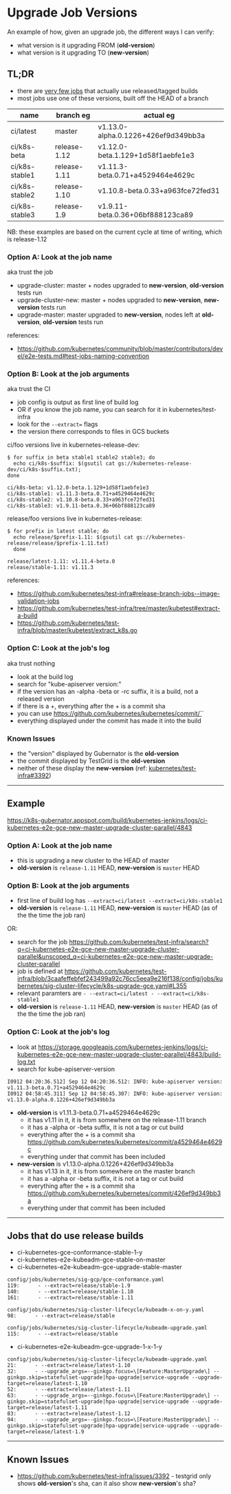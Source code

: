 # Upgrade Job Versions

An example of how, given an upgrade job, the different ways I can verify:
- what version is it upgrading FROM (**old-version**)
- what version is it upgrading TO (**new-version**)

## TL;DR
- there are [very few jobs](#jobs-that-do-use-release-builds) that actually use released/tagged builds
- most jobs use one of these versions, built off the HEAD of a branch

| name           | branch eg    | actual eg                           |
| -------------- | ------------ | ----------------------------------- |
| ci/latest      | master       | v1.13.0-alpha.0.1226+426ef9d349bb3a |
| ci/k8s-beta    | release-1.12 | v1.12.0-beta.1.129+1d58f1aebfe1e3   |
| ci/k8s-stable1 | release-1.11 | v1.11.3-beta.0.71+a4529464e4629c    |
| ci/k8s-stable2 | release-1.10 | v1.10.8-beta.0.33+a963fce72fed31    |
| ci/k8s-stable3 | release-1.9  | v1.9.11-beta.0.36+06bf888123ca89    |

NB: these examples are based on the current cycle at time of writing, which is release-1.12

### Option A: Look at the job name
aka trust the job

- upgrade-cluster: master + nodes upgraded to **new-version**, **old-version** tests run
- upgrade-cluster-new: master + nodes upgraded to **new-version**, **new-version** tests run
- upgrade-master: master upgraded to **new-version**, nodes left at **old-version**, **old-version** tests run

references:
- https://github.com/kubernetes/community/blob/master/contributors/devel/e2e-tests.md#test-jobs-naming-convention

### Option B: Look at the job arguments
aka trust the CI

- job config is output as first line of build log
- OR if you know the job name, you can search for it in kubernetes/test-infra
- look for the `--extract=` flags
- the version there corresponds to files in GCS buckets

ci/foo versions live in kubernetes-release-dev:
```shell
$ for suffix in beta stable1 stable2 stable3; do 
  echo ci/k8s-$suffix: $(gsutil cat gs://kubernetes-release-dev/ci/k8s-$suffix.txt); 
done

ci/k8s-beta: v1.12.0-beta.1.129+1d58f1aebfe1e3
ci/k8s-stable1: v1.11.3-beta.0.71+a4529464e4629c
ci/k8s-stable2: v1.10.8-beta.0.33+a963fce72fed31
ci/k8s-stable3: v1.9.11-beta.0.36+06bf888123ca89
```

release/foo versions live in kubernetes-release:
```shell
$ for prefix in latest stable; do
  echo release/$prefix-1.11: $(gsutil cat gs://kubernetes-release/release/$prefix-1.11.txt)
  done

release/latest-1.11: v1.11.4-beta.0
release/stable-1.11: v1.11.3
```
references:
- https://github.com/kubernetes/test-infra#release-branch-jobs--image-validation-jobs
- https://github.com/kubernetes/test-infra/tree/master/kubetest#extract-a-build
- https://github.com/kubernetes/test-infra/blob/master/kubetest/extract_k8s.go

### Option C: Look at the job's log
aka trust nothing

- look at the build log
- search for "kube-apiserver version:"
- if the version has an -alpha -beta or -rc suffix, it is a build, not a released version
- if there is a +, everything after the + is a commit sha
- you can use https://github.com/kubernetes/kubernetes/commit/`<commit sha>`
- everything displayed under the commit has made it into the build

### Known Issues

- the "version" displayed by Gubernator is the **old-version**
- the commit displayed by TestGrid is the **old-version**
- neither of these display the **new-version** (ref: [kubernetes/test-infra#3392](https://github.com/kubernetes/test-infra/issues/3392))

---

## Example

https://k8s-gubernator.appspot.com/build/kubernetes-jenkins/logs/ci-kubernetes-e2e-gce-new-master-upgrade-cluster-parallel/4843

### Option A: Look at the job name

- this is upgrading a new cluster to the HEAD of master
- **old-version** is `release-1.11` HEAD, **new-version** is `master` HEAD

### Option B: Look at the job arguments

- first line of build log has `--extract=ci/latest --extract=ci/k8s-stable1`
- **old-version** is `release-1.11` HEAD, **new-version** is `master` HEAD (as of the the time the job ran)

OR: 

- search for the job https://github.com/kubernetes/test-infra/search?q=ci-kubernetes-e2e-gce-new-master-upgrade-cluster-parallel&unscoped_q=ci-kubernetes-e2e-gce-new-master-upgrade-cluster-parallel
- job is defined at https://github.com/kubernetes/test-infra/blob/3caafeffebfef243499a92c76cc5eea9e216f138/config/jobs/kubernetes/sig-cluster-lifecycle/k8s-upgrade-gce.yaml#L355
- relevant paramters are `- --extract=ci/latest - --extract=ci/k8s-stable1`
- **old-version** is `release-1.11` HEAD, **new-version** is `master` HEAD (as of the the time the job ran)

### Option C: Look at the job's log

- look at https://storage.googleapis.com/kubernetes-jenkins/logs/ci-kubernetes-e2e-gce-new-master-upgrade-cluster-parallel/4843/build-log.txt
- search for kube-apiserver-version
```
I0912 04:20:36.512] Sep 12 04:20:36.512: INFO: kube-apiserver version: v1.11.3-beta.0.71+a4529464e4629c
I0912 04:58:45.311] Sep 12 04:58:45.307: INFO: kube-apiserver version: v1.13.0-alpha.0.1226+426ef9d349bb3a
```
- **old-version** is v1.11.3-beta.0.71+a4529464e4629c
  - it has v1.11 in it, it is from somewhere on the release-1.11 branch
  - it has a -alpha or -beta suffix, it is not a tag or cut build
  - everything after the + is a commit sha https://github.com/kubernetes/kubernetes/commit/a4529464e4629c
  - everything under that commit has been included
- **new-version** is v1.13.0-alpha.0.1226+426ef9d349bb3a
  - it has v1.13 in it, it is from somewhere on the master branch
  - it has a -alpha or -beta suffix, it is not a tag or cut build
  - everything after the + is a commit sha https://github.com/kubernetes/kubernetes/commit/426ef9d349bb3a
  - everything under that commit has been included
  
---

## Jobs that do use release builds

- ci-kubernetes-gce-conformance-stable-1-y
- ci-kubernetes-e2e-kubeadm-gce-stable-on-master
- ci-kubernetes-e2e-kubeadm-gce-upgrade-stable-master

```shell
config/jobs/kubernetes/sig-gcp/gce-conformance.yaml
119:      - --extract=release/stable-1.9
140:      - --extract=release/stable-1.10
161:      - --extract=release/stable-1.11

config/jobs/kubernetes/sig-cluster-lifecycle/kubeadm-x-on-y.yaml
98:      - --extract=release/stable

config/jobs/kubernetes/sig-cluster-lifecycle/kubeadm-upgrade.yaml
115:      - --extract=release/stable
```

- ci-kubernetes-e2e-kubeadm-gce-upgrade-1-x-1-y

```shell
config/jobs/kubernetes/sig-cluster-lifecycle/kubeadm-upgrade.yaml
21:      - --extract=release/latest-1.10
32:      - --upgrade_args=--ginkgo.focus=\[Feature:MasterUpgrade\] --ginkgo.skip=statefulset-upgrade|hpa-upgrade|service-upgrade --upgrade-target=release/latest-1.10
52:      - --extract=release/latest-1.11
63:      - --upgrade_args=--ginkgo.focus=\[Feature:MasterUpgrade\] --ginkgo.skip=statefulset-upgrade|hpa-upgrade|service-upgrade --upgrade-target=release/latest-1.11
83:      - --extract=release/latest-1.12
94:      - --upgrade_args=--ginkgo.focus=\[Feature:MasterUpgrade\] --ginkgo.skip=statefulset-upgrade|hpa-upgrade|service-upgrade --upgrade-target=release/latest-1.9
```

---

## Known Issues

- https://github.com/kubernetes/test-infra/issues/3392 - testgrid only shows **old-version**'s sha, can it also show **new-version**'s sha?
